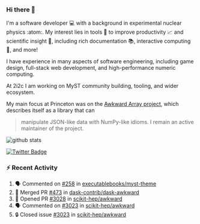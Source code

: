 ### Hi there 👋 

I'm a software developer 💻 with a background in experimental nuclear physics :atom:. My interest lies in tools :wrench: to improve productivity :chart_with_upwards_trend: and scientific insight :telescope:, including rich documentation 📚, interactive computing 🧮, and more! 

I have experience in many aspects of software engineering, including game design, full-stack web development, and high-performance numeric computing. 

At 2i2c I am working on MyST community building, tooling, and wider ecosystem. 

My main focus at Princeton was on the [Awkward Array project](awkward-array.org/), which describes itself as a library that can 
> manipulate JSON-like data with NumPy-like idioms. I remain an active maintainer of the project. 

![github stats](https://github-readme-stats.vercel.app/api?username=agoose77&show_icons=true&hide_rank=true&hide_title=true&bg_color=30,e76445,904e95&text_color=efe3ec&icon_color=efe3ec)
<!--
**agoose77/agoose77** is a ✨ _special_ ✨ repository because its `README.md` (this file) appears on your GitHub profile.

Here are some ideas to get you started:

- 🔭 I’m currently working on ...
- 🌱 I’m currently learning ...
- 👯 I’m looking to collaborate on ...
- 🤔 I’m looking for help with ...
- 💬 Ask me about ...
- 📫 How to reach me: ...
- 😄 Pronouns: ...
- ⚡ Fun fact: ...
-->

[![Twitter Badge](https://img.shields.io/twitter/follow/agoose77?style=flat-square&logo=Twitter&logoColor=white&color=cornflowerblue)](https://twitter.com/agoose77)

### :zap: Recent Activity

<!--START_SECTION:activity-->
1. 🗣 Commented on [#258](https://github.com/executablebooks/myst-theme/issues/258#issuecomment-1952233225) in [executablebooks/myst-theme](https://github.com/executablebooks/myst-theme)
2. 🎉 Merged PR [#473](https://github.com/dask-contrib/dask-awkward/pull/473) in [dask-contrib/dask-awkward](https://github.com/dask-contrib/dask-awkward)
3. 💪 Opened PR [#3028](https://github.com/scikit-hep/awkward/pull/3028) in [scikit-hep/awkward](https://github.com/scikit-hep/awkward)
4. 🗣 Commented on [#3023](https://github.com/scikit-hep/awkward/issues/3023#issuecomment-1952187178) in [scikit-hep/awkward](https://github.com/scikit-hep/awkward)
5. 🔒 Closed issue [#3023](https://github.com/scikit-hep/awkward/issues/3023) in [scikit-hep/awkward](https://github.com/scikit-hep/awkward)
<!--END_SECTION:activity-->
